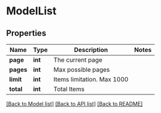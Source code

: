 # ModelList

## Properties
Name | Type | Description | Notes
------------ | ------------- | ------------- | -------------
**page** | **int** | The current page | 
**pages** | **int** | Max possible pages | 
**limit** | **int** | Items limitation. Max 1000 | 
**total** | **int** | Total Items | 

[[Back to Model list]](../README.md#documentation-for-models) [[Back to API list]](../README.md#documentation-for-api-endpoints) [[Back to README]](../README.md)


